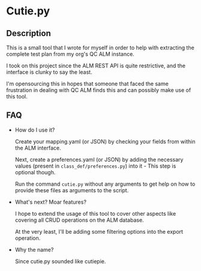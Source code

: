 # Cutie.py

## Description

This is a small tool that I wrote for myself in order to help with extracting the complete test plan from my org's QC ALM instance.

I took on this project since the ALM REST API is quite restrictive, and the interface is clunky to say the least.

I'm opensourcing this in hopes that someone that faced the same frustration in dealing with QC ALM finds this and can possibly make use of this tool.

## FAQ

- How do I use it?

  Create your mapping.yaml (or JSON) by checking your fields from within the ALM interface.

  Next, create a preferences.yaml (or JSON) by adding the necessary values (present in `class_def/preferences.py`) into it - This step is optional though.

  Run the command `cutie.py` without any arguments to get help on how to provide these files as arguments to the script.

- What's next? Moar features?

  I hope to extend the usage of this tool to cover other aspects like covering all CRUD operations on the ALM database.

  At the very least, I'll be adding some filtering options into the export operation.

- Why the name?

  Since cutie.py sounded like cutiepie.
